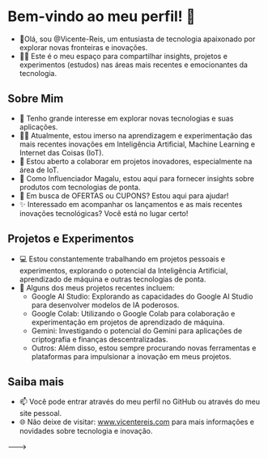 # Bem-vindo ao meu perfil! 👋

- 📱Olá, sou @Vicente-Reis, um entusiasta de tecnologia apaixonado por explorar novas fronteiras e inovações. 
- 🧑‍⚖️ Este é o meu espaço para compartilhar insights, projetos e experimentos (estudos) nas áreas mais recentes e emocionantes da tecnologia.

## Sobre Mim
- 👀 Tenho grande interesse em explorar novas tecnologias e suas aplicações.
- 🧑‍⚖️ Atualmente, estou imerso na aprendizagem e experimentação das mais recentes inovações em Inteligência Artificial, Machine Learning e Internet das Coisas (IoT).
- 🤖 Estou aberto a colaborar em projetos inovadores, especialmente na área de IoT.
- 🏪 Como Influenciador Magalu, estou aqui para fornecer insights sobre produtos com tecnologias de ponta.
- 🤑 Em busca de OFERTAS ou CUPONS? Estou aqui para ajudar!
- ✨ Interessado em acompanhar os lançamentos e as mais recentes inovações tecnológicas? Você está no lugar certo!

## Projetos e Experimentos
- 💻 Estou constantemente trabalhando em projetos pessoais e experimentos, explorando o potencial da Inteligência Artificial, aprendizado de máquina e outras tecnologias de ponta.
- 🚀 Alguns dos meus projetos recentes incluem:
  - Google AI Studio: Explorando as capacidades do Google AI Studio para desenvolver modelos de IA poderosos.
  - Google Colab: Utilizando o Google Colab para colaboração e experimentação em projetos de aprendizado de máquina.
  - Gemini: Investigando o potencial do Gemini para aplicações de criptografia e finanças descentralizadas.
  - Outros: Além disso, estou sempre procurando novas ferramentas e plataformas para impulsionar a inovação em meus projetos.

## Saiba mais
- 📫 Você pode entrar através do meu perfil no GitHub ou através do meu site pessoal.
- 🌐 Não deixe de visitar: www.vicentereis.com para mais informações e novidades sobre tecnologia e inovação.

<!---
Vicente-Reis/VR-CONSULTORIA é um repositório ✨ especial ✨ porque seu `README.md` (este arquivo) aparece no seu perfil do GitHub.
Você pode clicar no link Visualizar para ver suas alterações.
--->
--->

